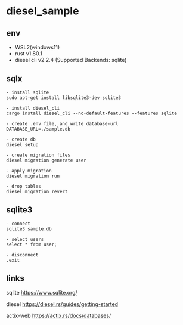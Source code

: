 # diesel_sample

## env

- WSL2(windows11)
- rust v1.80.1
- diesel cli v2.2.4 (Supported Backends: sqlite)


## sqlx

```
- install sqlite
sudo apt-get install libsqlite3-dev sqlite3

- install diesel_cli
cargo install diesel_cli --no-default-features --features sqlite

- create .env file, and write database-url
DATABASE_URL=./sample.db

- create db
diesel setup

- create migration files
diesel migration generate user

- apply migration
diesel migration run

- drop tables
diesel migration revert

```

## sqlite3

```
- connect
sqlite3 sample.db

- select users
select * from user;

- disconnect
.exit
```

## links

sqlite
https://www.sqlite.org/


diesel
https://diesel.rs/guides/getting-started

actix-web
https://actix.rs/docs/databases/
